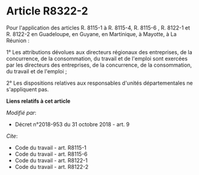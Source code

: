# Article R8322-2

Pour l'application des articles R. 8115-1 à R. 8115-4, R. 8115-6
, R. 8122-1 et R. 8122-2  en Guadeloupe, en Guyane, en Martinique, à Mayotte, à La Réunion :

1° Les attributions dévolues aux directeurs régionaux des entreprises, de la concurrence, de la consommation, du travail et
de l'emploi sont exercées par les directeurs des entreprises, de la concurrence, de la consommation, du travail et de
l'emploi ;

2° Les dispositions relatives aux responsables d'unités départementales ne s'appliquent pas.

**Liens relatifs à cet article**

_Modifié par_:

  - Décret n°2018-953 du 31 octobre 2018 - art. 9

_Cite_:

  - Code du travail - art. R8115-1
  - Code du travail - art. R8115-6
  - Code du travail - art. R8122-1
  - Code du travail - art. R8122-2
